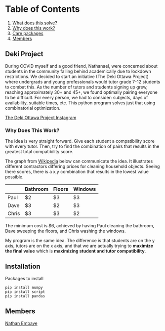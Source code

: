 # Table of Contents

1. [What does this solve?](#deki-project)
2. [Why does this work?](#why-does-this-work)
3. [Care packages](#installation)
4. [Members](#members)


## Deki Project

During COVID myself and a good friend, Nathanael, were concerned about students in the community falling behind academically due to lockdown restrictions. We decided to start an initiative (The Deki Ottawa Project) where undergrads and young professionals would tutor grade 7-12 students to combat this. As the number of tutors and students signing up grew, reaching approximately 30+ and 45+, we found optimally pairing everyone to be difficult. For every person, we had to consider: subjects, days of availability, suitable times, etc. This python program solves just that using combinatorial optimization. 

[The Deki Ottawa Project Instagram](https://www.instagram.com/thedekiottawaproject/?hl=en)

### Why Does This Work?

The idea is very straight forward. Give each student a compatibility score with every tutor. Then, try to find the combination of pairs that results in the greatest total compatibility score.

The graph from [Wikipedia](https://en.wikipedia.org/wiki/Hungarian_algorithm) below can communicate the idea. It illustrates different contractors differing prices for cleaning household objects. Seeing there scores, there is a x,y combination that results in the lowest value possible.


|       | Bathroom | Floors | Windows |
|-------|----------|--------|---------|
| Paul  | $2       | $3     | $3      |
| Dave  | $3       | $2     | $3      |
| Chris | $3       | $3     | $2      |


The minimum cost is $6, achieved by having Paul cleaning the bathroom, Dave sweeping the floors, and Chris washing the windows.

My program is the same idea. The difference is that students are on the y axis, tutors are on the x axis, and that we are actually trying to **maximize the final value** which is **maximizing student and tutor compatibility**.



## Installation

Packages to install

```
pip install numpy
pip install script 
pip install pandas 
```

## Members
[Nathan Embaye](https://nathanembaye.me)

